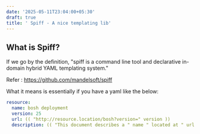 ```yaml
---
date: '2025-05-11T23:04:00+05:30'
draft: true
title: ' Spiff - A nice templating lib'
---
```


## What is Spiff?

If we go by the definition, "spiff is a command line tool and declarative in-domain hybrid YAML templating system."

Refer : https://github.com/mandelsoft/spiff

What it means is essentially if you have a yaml like the below:

```yaml
resource:
  name: bosh deployment
  version: 25
  url: (( "http://resource.location/bosh?version=" version ))
  description: (( "This document describes a " name " located at " url ))
````



 